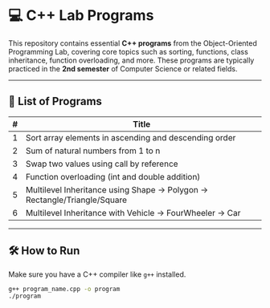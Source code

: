 # 💻 C++ Lab Programs

This repository contains essential **C++ programs** from the Object-Oriented Programming Lab, covering core topics such as sorting, functions, class inheritance, function overloading, and more. These programs are typically practiced in the **2nd semester** of Computer Science or related fields.

---

## 📘 List of Programs

| # | Title |
|---|-------|
| 1 | Sort array elements in ascending and descending order |
| 2 | Sum of natural numbers from 1 to n |
| 3 | Swap two values using call by reference |
| 4 | Function overloading (int and double addition) |
| 5 | Multilevel Inheritance using Shape → Polygon → Rectangle/Triangle/Square |
| 6 | Multilevel Inheritance with Vehicle → FourWheeler → Car |

---

## 🛠️ How to Run

Make sure you have a C++ compiler like `g++` installed.

```bash
g++ program_name.cpp -o program
./program

